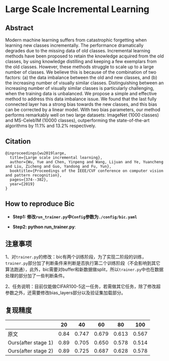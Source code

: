 # Large Scale Incremental Learning

## Abstract

Modern machine learning suffers from catastrophic forgetting when learning new classes incrementally. The performance dramatically degrades due to the missing data of old classes. Incremental learning methods have been proposed to retain the knowledge acquired from the old classes, by using knowledge distilling and keeping a few exemplars from the old classes. However, these methods struggle to scale up to a large number of classes. We believe this is because of the combination of two factors: (a) the data imbalance between the old and new classes, and (b) the increasing number of visually similar classes. Distinguishing between an increasing number of visually similar classes is particularly challenging, when the training data is unbalanced. We propose a simple and effective method to address this data imbalance issue. We found that the last fully connected layer has a strong bias towards the new classes, and this bias can be corrected by a linear model. With two bias parameters, our method performs remarkably well on two large datasets: ImageNet (1000 classes) and MS-Celeb1M (10000 classes), outperforming the state-of-the-art algorithms by 11.1% and 13.2% respectively.

## Citation
```
@inproceedings{wu2019large,
  title={Large scale incremental learning},
  author={Wu, Yue and Chen, Yinpeng and Wang, Lijuan and Ye, Yuancheng and Liu, Zicheng and Guo, Yandong and Fu, Yun},
  booktitle={Proceedings of the IEEE/CVF conference on computer vision and pattern recognition},
  pages={374--382},
  year={2019}
}
```

## How to reproduce Bic

- **Step1: 修改`run_trainer.py`中`Config`参数为`./config/bic.yaml`**

- **Step2: python run_trainer.py**:


## 注意事项

1、对`trainer.py`的修改：bic有两个训练阶段，为了实现二阶段的训练，`trainer.py`部分加了判断条件来判断是否执行第二个训练阶段（不会影响到其它算法跑通），此外，bic需要对buffer和新数据做split，所以`trainer.py`中也在数据处理的部分加了一些判断条件。

2、任务说明：目前仅能做CIFAR100-5这一任务，若需做其它任务，除了修改超参数之外，还需要修改bias_layers部分以及验证集加载部分。



## 复现精度

|                     | 20   | 40    | 60    | 80    | 100   |
| ------------------- | ---- | ----- | ----- | ----- | ----- |
| 原文                | 0.84 | 0.747 | 0.679 | 0.613 | 0.567 |
| Ours(after stage 1) | 0.89 | 0.705 | 0.650 | 0.578 | 0.514 |
| Ours(after stage 2) | 0.89 | 0.725 | 0.687 | 0.628 | 0.578 |